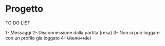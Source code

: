# Progetto

TO DO LIST

1- Messaggi
2- Disconnessione dalla partita (resa)
3- Non si può loggare con un profilo già loggato
4- <del>Utenti</del